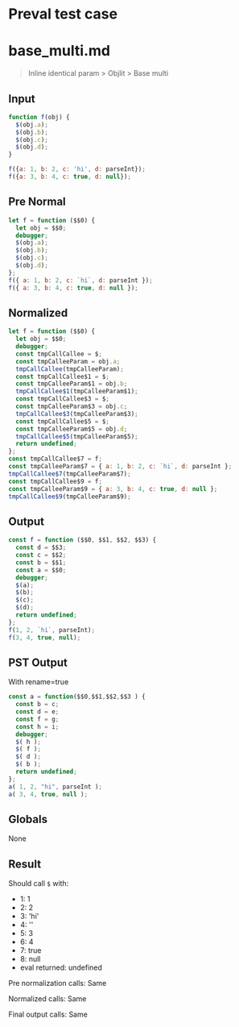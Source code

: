 # Preval test case

# base_multi.md

> Inline identical param > Objlit > Base multi
>
>

## Input

`````js filename=intro
function f(obj) {
  $(obj.a);
  $(obj.b);
  $(obj.c);
  $(obj.d);
}

f({a: 1, b: 2, c: 'hi', d: parseInt});
f({a: 3, b: 4, c: true, d: null});
`````

## Pre Normal


`````js filename=intro
let f = function ($$0) {
  let obj = $$0;
  debugger;
  $(obj.a);
  $(obj.b);
  $(obj.c);
  $(obj.d);
};
f({ a: 1, b: 2, c: `hi`, d: parseInt });
f({ a: 3, b: 4, c: true, d: null });
`````

## Normalized


`````js filename=intro
let f = function ($$0) {
  let obj = $$0;
  debugger;
  const tmpCallCallee = $;
  const tmpCalleeParam = obj.a;
  tmpCallCallee(tmpCalleeParam);
  const tmpCallCallee$1 = $;
  const tmpCalleeParam$1 = obj.b;
  tmpCallCallee$1(tmpCalleeParam$1);
  const tmpCallCallee$3 = $;
  const tmpCalleeParam$3 = obj.c;
  tmpCallCallee$3(tmpCalleeParam$3);
  const tmpCallCallee$5 = $;
  const tmpCalleeParam$5 = obj.d;
  tmpCallCallee$5(tmpCalleeParam$5);
  return undefined;
};
const tmpCallCallee$7 = f;
const tmpCalleeParam$7 = { a: 1, b: 2, c: `hi`, d: parseInt };
tmpCallCallee$7(tmpCalleeParam$7);
const tmpCallCallee$9 = f;
const tmpCalleeParam$9 = { a: 3, b: 4, c: true, d: null };
tmpCallCallee$9(tmpCalleeParam$9);
`````

## Output


`````js filename=intro
const f = function ($$0, $$1, $$2, $$3) {
  const d = $$3;
  const c = $$2;
  const b = $$1;
  const a = $$0;
  debugger;
  $(a);
  $(b);
  $(c);
  $(d);
  return undefined;
};
f(1, 2, `hi`, parseInt);
f(3, 4, true, null);
`````

## PST Output

With rename=true

`````js filename=intro
const a = function($$0,$$1,$$2,$$3 ) {
  const b = c;
  const d = e;
  const f = g;
  const h = i;
  debugger;
  $( h );
  $( f );
  $( d );
  $( b );
  return undefined;
};
a( 1, 2, "hi", parseInt );
a( 3, 4, true, null );
`````

## Globals

None

## Result

Should call `$` with:
 - 1: 1
 - 2: 2
 - 3: 'hi'
 - 4: '<function>'
 - 5: 3
 - 6: 4
 - 7: true
 - 8: null
 - eval returned: undefined

Pre normalization calls: Same

Normalized calls: Same

Final output calls: Same
